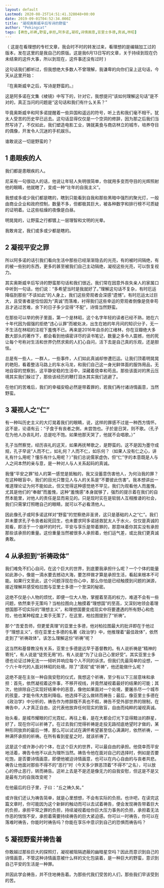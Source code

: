 ```yaml
---
layout: default
Lastmod: 2020-08-25T14:51:41.328048+00:00
date: 2019-09-01T04:52:34.000Z
title: "凝视奥斯威辛后写诗的野蛮"
author: "Pekingcat"
tags: [祷告,祈祷,野蛮,承担,阿多诺,凝视,诗情画意,亚里士多德,真诚,林昭]
---
```


（ 这是在看理想的专栏文章，我会时不时的转发过来，看理想的是编辑加工过的版本，发在这里的是我自己的原版。这是我6月13日写的文章，关于持续到现在仍未结束的这件大事，所以到现在，这件事还没有过时 )

这句话我们都听过，但我想绝大多数人不曾理解，我谦卑的向你们呈上这句话，今天从这里开始：

『在奥斯威辛之后，写诗是野蛮的。』

这是阿多诺在文集《棱镜》中写下的，针对它，我想提问“该如何理解这句话”是不对的，真正当问的问题是“这句话和我们有什么关系？”

毕竟奥斯威辛和阿多诺提醒着一些异国和遥远的符号，听上去和我们毫不相干。犹太人受苦的历史早已远去。这句话显得仅仅是一个空洞的修辞，因为那之后我们当然写诗了，不仅如此，我们塑造电影工业，铸就美食与商店林立的城市，培养夺目的偶像，开发令人沉迷的手机娱乐。

谁敢说这一切是野蛮的？

1 患眼疾的人
-------

我们都是患眼疾的人。

尼采有一句很动人的话，他说让年轻人失明很简单，你就用多变而夺目的光辉照射他的眼睛，他就瞎了，变成一种“壮年的自我主义”。

我想或多或少我们都是瞎的，瞎到只能看到自我和那些黑暗中强烈的聚光灯，一般由商业企业和政府控制，数量不多，但都极其巨大，被各种数字和排行榜不可质疑的证明着。让这些枯燥的夜像是白昼。

明晃晃的，让野蛮之行都镀上一层理智和文明的光晕。

我敢肯定，我们或多或少都是瞎的。

2 凝视平安之罪
--------

所以阿多诺的话引我们看向生活中那些已经渐渐隐去的光亮，有的被时间隔绝，有的被一些别的东西，更多的甚至被我们自己主动隔绝，凝视这些光亮，可以恢复视力。

其实奥斯威辛后写诗的野蛮那句话和我们很近。我们常在因意外丧失亲人的家属口中听到一句话，他们说：“多希望当时是我就好了。”理解这句话不复杂，有时厄运降临到那些“不该如此”的人身上，我们这些旁观者会深感“遗憾”。有时厄运太过巨大，且受害者是恰恰因为“真诚”而落难，衬得我们这些幸运的旁观者倒像是侥幸苟且才逃过苦难，余下的日子多少显得“不配”，诗情当然野蛮。

在那些可以举的例子里面，第一个是林昭，这个名字年轻的读者已经不熟，她在六十年代因为倔强的拒绝“违心认罪”而被处决，出生在她的年月间的知识分子，无一不生活在林昭的注视下羞愧不已。再来是2016年自杀的江绪林，你在豆瓣绝大多数大部头的著作下，都会看到他缜密详尽的读书笔记，数量之多令人震撼，他的死让每个号称对生活和世界仍然求索的人扪心自问，活下去是自己真的乐观，还是胆怯。

总是有一些人，一群人，一些事件，人们如此真诚却惨遭厄运。让我们顶着明晃晃的艳阳，看着整洁马路上的车水马龙，和我们自己这一身光鲜体面的服饰用品，无地自容的觉察到，这平静安稳的生活中，深藏着侥幸和苟且。那些该面对的黑云压境其实我们躲过了，那些该经历的鞭打泪水其实我们逃避了。

在他们的苦难后，我们的幸福安稳必然是带着罪的，若我们再付诸诗情画意，当然野蛮。

3 凝视人之“仁”
---------

有一种叫历史主义的大灯晃着我们的眼睛，说，这样的罪感不过是一种西方情怀。这不是，论语有云：“子食于有丧者之側，未尝饱也。子於是日哭，则不歌。（孔子在为他人办丧礼时，总是吃不饱。如果他那天哭了，他就不会唱歌。）”

孔子当然察觉，经历丧礼的这天，如果再抚琴歌之，是野蛮的。这不是因为墨守成规，孔子早说“人而不仁，如礼何？人而不仁，如乐何？（如果人没有仁之心，讲礼有什么用呢？懂乐有什么用呢？）”我们总说儒家虚伪，但“仁”字的本意既是人与人之间本然的亲与意，是一种对人与人关系起码的真诚。

我懂“平安之罪”给人的第一感觉是抵触的，我又没蓄意伤害他人，为何治我的罪？在这种眼盲中，我们的目光只瞥见人与人的关系是“不要彼此伤害”。我本想讲出一堆道理论证为何不能如此，但又觉得这种感觉绝不罕见，我们为观看他人而羞愧，尤其是他们的“奉献”而羞愧，这种“羞愧感”本身就够了，强烈的提示着在我们的自然本能里，对他人的责任是显而易见的。只是现时实在是软弱人互相推诿的社会，我们只需掌灯照瞎自己的眼睛，就可以不必看清他人。

因此像孔子或阿多诺这样对“野蛮”的觉察绝非圣贤，这只是基础的人之“仁”。我们并未要求孔子令丧者起死回生，也未要求阿多诺拯救犹太人于水火，仅仅是真诚的观看，即活于一个崩坏的时代，平安与享乐是带着罪的，那意味着你其实没有承担那些该承担的重量。这份重量当然被很多人承担着，他们运气差，或比我们更真诚勇敢。

4 从承担到“祈祷政体”
------------

我们难免不扪心自问，在这个巨大的世界，到底要我承担什么呢？一个个体的能量如此渺小，像是一滴水要去撼动大海，要怎样做才算是承担生活，看起来根本不可能。如果行文至此，这个问题浮现在你心中，那么你怕是已经触摸到问题的渊源，接近理解并感受柏拉图与亚里士多德一个至深的秘密。

这绝不仅是小人物的烦忧，即便一位大人物，掌握着至高的权力，难道不会有一些问题，依然束手无策吗？当柏拉图向上触摸着“理想国”的至高，又深刻地领会着理想国那不切实际的“理想主义”，和理想国要变成现实中将要遭遇的所有野心和危险，他也某种程度上束手无策了，在这里，柏拉图提到了“祈祷”。

那个“吾爱吾师，但更爱真理”的亚里士多德，他对柏拉图最大的批评即在于他过于“理想主义”，但在亚里士多德的名著《政治学》中，他推理着“最佳政体”，依然走到了“祈祷政体”。该怎么理解这份“祈祷”呢？

这当然和基督教没有关系，亚里士多德是远早于基督教的。有人说祈祷是“精神的寄托”，有人说是“徒劳无用”的，有人说是“为了让自己心里好受”。其实亚里士多德也论证过神无法一一倾听并响应每个人不同的诉求。但我们先最简单的设想，一个六十年代的人面对林昭的处境，除了“漠视”或“祈祷”，他还能做什么呢？

这绝不是在主张一种自我安慰的仪式，我想这个祈祷，至少有以下三层意味和承担：首先，依然凝视着这件事，不移开视线，并竟然凝视着最好的结果的可能；其次，他排除自己实现好结果中的恶意，像他如果面对一个处境，要屠杀尽一个城市的孩童，才能令伟大胜利降临，他选择不这么做转而祷告；最后，像亚里士多德在《政治学》中分析的，祷告作为修辞既不真也不假，祷告不受外部世界的限制，在祷告中，人才真正自由，这代表他放弃任何现实的致盲，自由而纯粹的凝视真诚。

抬头看，是城市耀眼的灯光霓虹，再往上看，是在大都会灯光下显得黯淡的群星，好了，现在你可以祈祷了。在过去我们觉得祈祷是走投无路彻底绝望时才做的，某种形同放弃的最后一博，那么可以试试在满怀希望甚至信心满满时，依然祈祷，一种满怀承担的祈祷。在所有看到星星之时，就该祈祷了。

这是这个或许渺小的个体，在这个巨大的世界，可以最自由的承担。他侥幸而平安地活着，祷告令他不以此为理所当然。祷告令他在面对自己的选择时，例如是否要吃饱，是否要诗情画意，即便他被迫诗情画意，也可以在内心自由的与丧者共悲。祷告让他面对那些不得不的“恶行”时（今天多少罪恶顶着“不得不”之名），可以放心的停止恶行，转而祷告。这听上去是不是还是像无力的自我安慰，但这是不是又是最有力的自我改变呢？

在他最后的日子里，子曰：“丘之祷久矣。”

或许我们还认为祷告简单，就是心里想想，不会有实际的负担。也许吧，在读完这篇文章时，你可能因为这个新鲜的触动而可以去试着祷告，便会发现祷告带着巨大的负担，承担平常之罪的负担，持续凝视着给你巨大压力事务的负担，承担着无法作恶的惴惴不安，承担着需要持续祷告的巨大紧迫感。你可以一时祷告，你可以在落难时祷告，你能时时祷告吗？你能在享乐中意识到自己的恐惧而祷告吗？

5 凝视野蛮并祷告着
----------

你敢越过那些巨大的探照灯，凝视被阻隔遮蔽的幽暗星空吗？因此而意识到自己的诗情画意，不管这种诗情画意被什么样的文化包装着，是一种巨大的野蛮，意识到自己平安的生活是一种罪。

并因此学会祷告，并不住地祷告着。为那些代我们受苦的人们，那些我们早该受到的苦。

